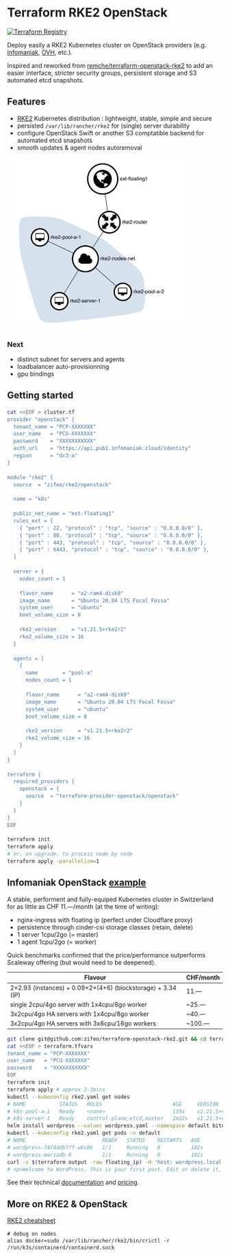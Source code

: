 # Terraform RKE2 OpenStack

[![Terraform Registry](https://img.shields.io/badge/terraform-registry-blue.svg)](https://registry.terraform.io/modules/zifeo/rke2/openstack/latest)

Deploy easily a RKE2 Kubernetes cluster on OpenStack providers (e.g. [Infomaniak](https://www.infomaniak.com/fr/hebergement/public-cloud), [OVH](https://www.ovhcloud.com/fr/public-cloud/), etc.).

Inspired and reworked from [remche/terraform-openstack-rke2](https://github.com/remche/terraform-openstack-rke2) to add an easier interface, stricter security groups, persistent storage and S3 automated etcd snapshots.

## Features

- [RKE2](https://docs.rke2.io) Kubernetes distribution : lightweight, stable, simple and secure
- persisted `/var/lib/rancher/rke2` for (single) server durability
- configure OpenStack Swift or another S3 comptatible backend for automated etcd snapshots
- smooth updates & agent nodes autoremoval

<img src="./example/net.png" height="400" />

### Next

- distinct subnet for servers and agents
- loadbalancer auto-provisionning
- gpu bindings

## Getting started

```bash
cat <<EOF > cluster.tf
provider "openstack" {
  tenant_name = "PCP-XXXXXXX"
  user_name   = "PCU-XXXXXXX"
  password    = "XXXXXXXXXXX"
  auth_url    = "https://api.pub1.infomaniak.cloud/identity"
  region      = "dc3-a"
}

module "rke2" {
  source  = "zifeo/rke2/openstack"

  name = "k8s"

  public_net_name = "ext-floating1"
  rules_ext = [
    { "port" : 22, "protocol" : "tcp", "source" : "0.0.0.0/0" },
    { "port" : 80, "protocol" : "tcp", "source" : "0.0.0.0/0" },
    { "port" : 443, "protocol" : "tcp", "source" : "0.0.0.0/0" },
    { "port" : 6443, "protocol" : "tcp", "source" : "0.0.0.0/0" },
  ]

  server = {
    nodes_count = 1

    flavor_name      = "a2-ram4-disk0"
    image_name       = "Ubuntu 20.04 LTS Focal Fossa"
    system_user      = "ubuntu"
    boot_volume_size = 8

    rke2_version     = "v1.21.5+rke2r2"
    rke2_volume_size = 16
  }

  agents = [
    {
      name        = "pool-a"
      nodes_count = 1

      flavor_name      = "a2-ram4-disk0"
      image_name       = "Ubuntu 20.04 LTS Focal Fossa"
      system_user      = "ubuntu"
      boot_volume_size = 8

      rke2_version     = "v1.21.5+rke2r2"
      rke2_volume_size = 16
    }
  ]
}

terraform {
  required_providers {
    openstack = {
      source  = "terraform-provider-openstack/openstack"
    }
  }
}
EOF

terraform init
terraform apply
# or, on upgrade, to process node by node
terraform apply -parallelism=1
```

## Infomaniak OpenStack [example](./example/main.tf)

A stable, performent and fully-equiped Kubernetes cluster in Switzerland for as little as CHF 11.—/month (at the time of writing):
- nginx-ingress with floating ip (perfect under Cloudflare proxy)
- persistence through cinder-csi storage classes (retain, delete)
- 1 server 1cpu/2go (= master)
- 1 agent 1cpu/2go (= worker)

Quick benchmarks confirmed that the price/performance outperforms Scaleway offering (but would need to be deepened).

| Flavour                                                      | CHF/month |
|--------------------------------------------------------------|-----------|
| 2×2.93 (instances) + 0.09×2×(4+6) (blockstorage) + 3.34 (IP) | 11.—      |
| single 2cpu/4go server with 1x4cpu/8go worker                | ~25.—     |
| 3x2cpu/4go HA servers with 1x4cpu/8go worker                 | ~40.—     |
| 3x2cpu/4go HA servers with 3x8cpu/16go workers               | ~100.—    |

```bash
git clone git@github.com:zifeo/terraform-openstack-rke2.git && cd terraform-openstack-rke2/example
cat <<EOF > terraform.tfvars
tenant_name = "PCP-XXXXXXX"
user_name   = "PCU-XXXXXXX"
password    = "XXXXXXXXXXX"
EOF
terraform init
terraform apply # approx 2-3mins
kubectl --kubeconfig rke2.yaml get nodes
# NAME           STATUS   ROLES                       AGE     VERSION
# k8s-pool-a-1   Ready    <none>                      119s    v1.21.5+rke2r2
# k8s-server-1   Ready    control-plane,etcd,master   2m22s   v1.21.5+rke2r2
helm install wordpress --values wordpress.yaml --namespace default bitnami/wordpress
kubectl --kubeconfig rke2.yaml get pods -n default
# NAME                         READY   STATUS    RESTARTS   AGE
# wordpress-7474ddb77f-w6c86   1/1     Running   0          102s
# wordpress-mariadb-0          1/1     Running   0          102s
curl -s $(terraform output -raw floating_ip) -H 'host: wordpress.local' | grep Welcome
# <p>Welcome to WordPress. This is your first post. Edit or delete it, then start writing!</p>
```

See their technical [documentation](https://docs.infomaniak.cloud) and [pricing](https://www.infomaniak.com/fr/hebergement/public-cloud/tarifs).

## More on RKE2 & OpenStack

[RKE2 cheatsheet](https://gist.github.com/superseb/3b78f47989e0dbc1295486c186e944bf)

```
# debug on nodes
alias docker=sudo /var/lib/rancher/rke2/bin/crictl -r /run/k3s/containerd/containerd.sock
```
